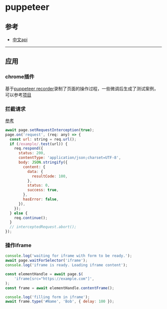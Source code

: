 # puppeteer

## 参考
- [中文api](https://zhaoqize.github.io/puppeteer-api-zh_CN/#?product=Puppeteer&version=v3.0.1&show=api-class-puppeteer)

---

## 应用

### chrome插件
基于[puppeteer recorder](https://chrome.google.com/webstore/search/checkly?utm_source=chrome-ntp-icon)录制了页面的操作过程，一些微调后生成了测试案例，可以参考[项目](./test-case/README.md)

### 拦截请求
[参考](https://github.com/puppeteer/puppeteer/blob/v1.8.0/docs/api.md#requestrespondresponse)

```js
await page.setRequestInterception(true);
page.on('request', (req: any) => {
  const url: string = req.url();
  if (/example/.test(url)) {
    req.respond({
      status: 200,
      contentType: 'application/json;charset=UTF-8',
      body: JSON.stringify({
        content: {
          data: {
            resultCode: 100,
          },
          status: 0,
          success: true,
        },
        hasError: false,
      }),
    });
  } else {
    req.continue();
  }
  // interceptedRequest.abort();
});
```

### 操作iframe
```js
console.log('waiting for iframe with form to be ready.');
await page.waitForSelector('iframe');
console.log('iframe is ready. Loading iframe content');

const elementHandle = await page.$(
    'iframe[src="https://example.com"]',
);
const frame = await elementHandle.contentFrame();

console.log('filling form in iframe');
await frame.type('#Name', 'Bob', { delay: 100 });
```

